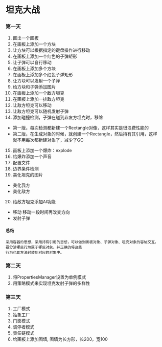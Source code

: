 # 坦克大战
### 第一天
1. 画出一个画板
2. 在画板上添加一个方块
3. 让方块可以根据指定的键盘操作进行移动
4. 在画板上添加一个红色的子弹矩形
5. 让子弹可以自行移动
6. 在画板上添加多个方块
7. 在画板上添加多个红色子弹矩形
8. 让方块可以发射一个子弹
9. 给方块和子弹添加图片
10. 在画板上添加一个敌方坦克
11. 在画板上添加一排敌方坦克
12. 让敌方坦克可以移动
13. 让敌方坦克可以随机发射子弹
14. 添加碰撞检测，子弹在碰到非友方坦克时，移除
- 第一版，每次检测都新建一个Rectangle对像，这样其实是很浪费性能的
- 第二版，在生成对象的时候，就创建一个Rectangle，然后持有其引用，这样就不用每次都新建对象了，减少了GC
15. 画板上添加一个爆炸：explode
16. 给爆炸添加一个声音
17. 配置文件
18. 边界条件检测
19. 美化坦克的图片
- 美化我方
- 美化敌方
20. 给敌方坦克添加AI功能
- 移动
    移动一段时间再改变方向
- 发射子弹
#### 总结
    采用容器的思想，采用持有引用的思想，可以做到画板对象、子弹对象、坦克对象的容纳交互。要分清哪些行为属于哪些对象，并正确的将这些
    行为也即方法封装到对应的对象中。
 
### 第二天
1. 将PropertiesManager设置为单例模式
2. 用策略模式来实现坦克发射子弹的多样性

### 第三天
1. 工厂模式
2. 抽象工厂
3. 门面模式
4. 调停者模式
5. 责任链模式
6. 给画板上添加围墙, 围墙为长方形，长200，宽100